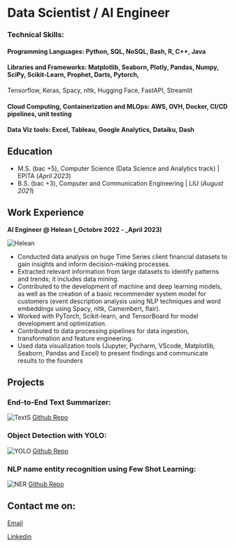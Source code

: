 # Data Scientist / AI Engineer

### Technical Skills: 
#### Programming Languages: Python, SQL, NoSQL, Bash, R, C++, Java
#### Libraries and Frameworks: Matplotlib, Seaborn, Plotly, Pandas, Numpy, SciPy, Scikit-Learn, Prophet, Darts, Pytorch,
Tensorflow, Keras, Spacy, nltk, Hugging Face, FastAPI, Streamlit
#### Cloud Computing, Containerization and MLOps: AWS, OVH, Docker, CI/CD pipelines, unit testing
#### Data Viz tools: Excel, Tableau, Google Analytics, Dataiku, Dash

## Education
- M.S. (bac +5), Computer Science (Data Science and Analytics track)	| EPITA (_April 2023_)	 			        		
- B.S. (bac +3), Computer and Communication Engineering | LIU (_August 2021_)

## Work Experience
**AI Engineer @ Helean (_Octobre 2022 - _April 2023)**

![Helean](https://lh3.googleusercontent.com/p/AF1QipO0JXG196SRcjQs3qpxyAewKMm_I4PVFRaRHeve=s680-w680-h510)
- Conducted data analysis on huge Time Series client financial datasets to gain insights and inform decision-making processes.
- Extracted relevant information from large datasets to identify patterns and trends; it includes data mining.
- Contributed to the development of machine and deep learning models, as well as the creation of a basic recommender system model for customers (event description analysis using NLP techniques and word embeddings using Spacy, nltk, Camembert, flair).
- Worked with PyTorch, Scikit-learn, and TensorBoard for model development and optimization.
- Contributed to data processing pipelines for data ingestion, transformation and feature engineering.
- Used data visualization tools (Jupyter, Pycharm, VScode, Matplotlib, Seaborn, Pandas and Excel) to present findings and communicate results to the founders

## Projects
### End-to-End Text Summarizer: 
![TextS](https://i0.wp.com/turbolab.in/wp-content/uploads/2021/09/Text-Summarization-NLP.jpg?resize=1000%2C579&ssl=1)
[Github Repo](https://github.com/M0E313/Text_Summarizer_Project)
### Object Detection with YOLO: 
![YOLO](https://uploads-ssl.webflow.com/614c82ed388d53640613982e/635bcc3d96817801e88530b2_634fd7b0644ce22bda756073_6320785e42cb953bb635aeec_evolution-of-YOLO.png)
[Github Repo](https://github.com/M0E313/computer_vision/blob/master/computer_vision_0.ipynb)
### NLP name entity recognition using Few Shot Learning:
![NER](https://editor.analyticsvidhya.com/uploads/19617Intro%20image.jpg)
[Github Repo](https://github.com/M0E313/name-entity-rec-FSL)

## Contact me on:
[Email](mailto:mohamad.serhan.dsa@gmail.com)

[Linkedin](https://www.linkedin.com/in/serhan-mohamad/)
